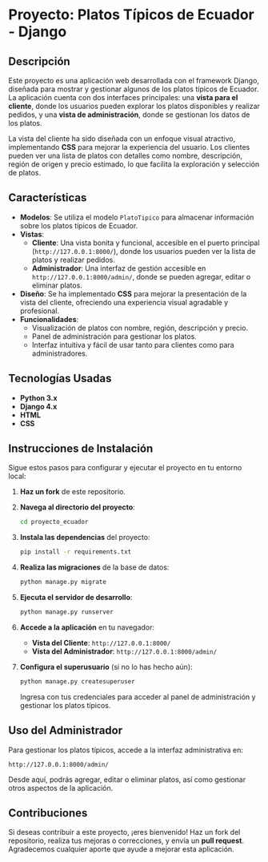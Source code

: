 # Proyecto: Platos Típicos de Ecuador - Django

## Descripción
Este proyecto es una aplicación web desarrollada con el framework Django, diseñada para mostrar y gestionar algunos de los platos típicos de Ecuador. La aplicación cuenta con dos interfaces principales: una **vista para el cliente**, donde los usuarios pueden explorar los platos disponibles y realizar pedidos, y una **vista de administración**, donde se gestionan los datos de los platos.

La vista del cliente ha sido diseñada con un enfoque visual atractivo, implementando **CSS** para mejorar la experiencia del usuario. Los clientes pueden ver una lista de platos con detalles como nombre, descripción, región de origen y precio estimado, lo que facilita la exploración y selección de platos.

## Características
- **Modelos**: Se utiliza el modelo `PlatoTipico` para almacenar información sobre los platos típicos de Ecuador.
- **Vistas**:
  - **Cliente**: Una vista bonita y funcional, accesible en el puerto principal (`http://127.0.0.1:8000/`), donde los usuarios pueden ver la lista de platos y realizar pedidos.
  - **Administrador**: Una interfaz de gestión accesible en `http://127.0.0.1:8000/admin/`, donde se pueden agregar, editar o eliminar platos.
- **Diseño**: Se ha implementado **CSS** para mejorar la presentación de la vista del cliente, ofreciendo una experiencia visual agradable y profesional.
- **Funcionalidades**:
  - Visualización de platos con nombre, región, descripción y precio.
  - Panel de administración para gestionar los platos.
  - Interfaz intuitiva y fácil de usar tanto para clientes como para administradores.

## Tecnologías Usadas
- **Python 3.x**
- **Django 4.x**
- **HTML**
- **CSS**

## Instrucciones de Instalación
Sigue estos pasos para configurar y ejecutar el proyecto en tu entorno local:

1. **Haz un fork** de este repositorio.
2. **Navega al directorio del proyecto**:
   ```bash
   cd proyecto_ecuador
   ```
3. **Instala las dependencias** del proyecto:
   ```bash
   pip install -r requirements.txt
   ```
4. **Realiza las migraciones** de la base de datos:
   ```bash
   python manage.py migrate
   ```
5. **Ejecuta el servidor de desarrollo**:
   ```bash
   python manage.py runserver
   ```
6. **Accede a la aplicación** en tu navegador:
   - **Vista del Cliente**: `http://127.0.0.1:8000/`
   - **Vista del Administrador**: `http://127.0.0.1:8000/admin/`

7. **Configura el superusuario** (si no lo has hecho aún):
   ```bash
   python manage.py createsuperuser
   ```
   Ingresa con tus credenciales para acceder al panel de administración y gestionar los platos típicos.

## Uso del Administrador
Para gestionar los platos típicos, accede a la interfaz administrativa en:
```
http://127.0.0.1:8000/admin/
```
Desde aquí, podrás agregar, editar o eliminar platos, así como gestionar otros aspectos de la aplicación.

## Contribuciones
Si deseas contribuir a este proyecto, ¡eres bienvenido! Haz un fork del repositorio, realiza tus mejoras o correcciones, y envía un **pull request**. Agradecemos cualquier aporte que ayude a mejorar esta aplicación.

